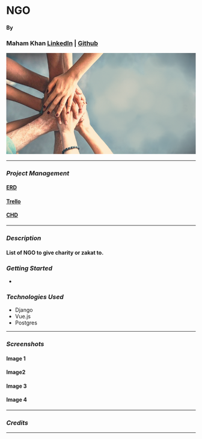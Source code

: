 # NGO


#### By
### Maham Khan [LinkedIn](https://www.linkedin.com/in/mahamakhan/)  | [Github](https://github.com/mahamakhan)

![Image1](bg.png)

---

### **_Project Management_**
#### [ERD](https://drive.google.com/file/d/1j2_thImyaYARksdwc7nsi91IIZhg4IqA/view?usp=sharing)
#### [Trello](https://trello.com/b/UXMspA9m/ngo)
#### [CHD](https://drive.google.com/file/d/1e39UerYn0GRhvoiyoMu2pj3mr9o8ag_r/view?usp=sharing)

---
### **_Description_**
#### List of NGO to give charity or zakat to. 
#### 

### **_Getting Started_**
-


### **_Technologies Used_**
- Django
- Vue.js
- Postgres

---
### **_Screenshots_**
#### Image 1


#### Image2

#### Image 3


#### Image 4

---
### **_Credits_**

---
